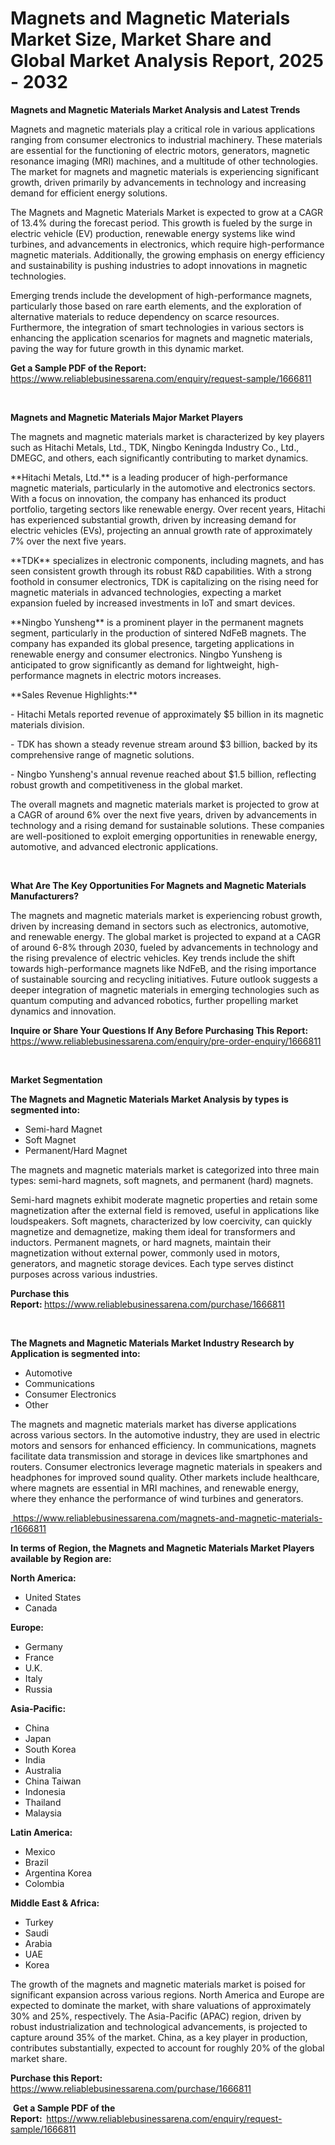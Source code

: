 <p><h1>Magnets and Magnetic Materials Market Size, Market Share and Global Market Analysis Report, 2025 - 2032</h1></p><p><strong>Magnets and Magnetic Materials Market Analysis and Latest Trends</strong></p>
<p><p>Magnets and magnetic materials play a critical role in various applications ranging from consumer electronics to industrial machinery. These materials are essential for the functioning of electric motors, generators, magnetic resonance imaging (MRI) machines, and a multitude of other technologies. The market for magnets and magnetic materials is experiencing significant growth, driven primarily by advancements in technology and increasing demand for efficient energy solutions.</p><p>The Magnets and Magnetic Materials Market is expected to grow at a CAGR of 13.4% during the forecast period. This growth is fueled by the surge in electric vehicle (EV) production, renewable energy systems like wind turbines, and advancements in electronics, which require high-performance magnetic materials. Additionally, the growing emphasis on energy efficiency and sustainability is pushing industries to adopt innovations in magnetic technologies.</p><p>Emerging trends include the development of high-performance magnets, particularly those based on rare earth elements, and the exploration of alternative materials to reduce dependency on scarce resources. Furthermore, the integration of smart technologies in various sectors is enhancing the application scenarios for magnets and magnetic materials, paving the way for future growth in this dynamic market.</p></p>
<p><strong>Get a Sample PDF of the Report:&nbsp;</strong> <a href="https://www.reliablebusinessarena.com/enquiry/request-sample/1666811?utm_campaign=3670&utm_medium=2&utm_source=Github&utm_content=ia&utm_term=16042025&utm_id=magnets-and-magnetic-materials">https://www.reliablebusinessarena.com/enquiry/request-sample/1666811</a></p>
<p>&nbsp;</p>
<p><strong>Magnets and Magnetic Materials Major Market Players</strong></p>
<p><p>The magnets and magnetic materials market is characterized by key players such as Hitachi Metals, Ltd., TDK, Ningbo Keningda Industry Co., Ltd., DMEGC, and others, each significantly contributing to market dynamics.</p><p>**Hitachi Metals, Ltd.** is a leading producer of high-performance magnetic materials, particularly in the automotive and electronics sectors. With a focus on innovation, the company has enhanced its product portfolio, targeting sectors like renewable energy. Over recent years, Hitachi has experienced substantial growth, driven by increasing demand for electric vehicles (EVs), projecting an annual growth rate of approximately 7% over the next five years.</p><p>**TDK** specializes in electronic components, including magnets, and has seen consistent growth through its robust R&D capabilities. With a strong foothold in consumer electronics, TDK is capitalizing on the rising need for magnetic materials in advanced technologies, expecting a market expansion fueled by increased investments in IoT and smart devices.</p><p>**Ningbo Yunsheng** is a prominent player in the permanent magnets segment, particularly in the production of sintered NdFeB magnets. The company has expanded its global presence, targeting applications in renewable energy and consumer electronics. Ningbo Yunsheng is anticipated to grow significantly as demand for lightweight, high-performance magnets in electric motors increases.</p><p>**Sales Revenue Highlights:** </p><p>- Hitachi Metals reported revenue of approximately $5 billion in its magnetic materials division.</p><p>- TDK has shown a steady revenue stream around $3 billion, backed by its comprehensive range of magnetic solutions.</p><p>- Ningbo Yunsheng's annual revenue reached about $1.5 billion, reflecting robust growth and competitiveness in the global market.</p><p>The overall magnets and magnetic materials market is projected to grow at a CAGR of around 6% over the next five years, driven by advancements in technology and a rising demand for sustainable solutions. These companies are well-positioned to exploit emerging opportunities in renewable energy, automotive, and advanced electronic applications.</p></p>
<p>&nbsp;</p>
<p><strong>What Are The Key Opportunities For Magnets and Magnetic Materials Manufacturers?</strong></p>
<p><p>The magnets and magnetic materials market is experiencing robust growth, driven by increasing demand in sectors such as electronics, automotive, and renewable energy. The global market is projected to expand at a CAGR of around 6-8% through 2030, fueled by advancements in technology and the rising prevalence of electric vehicles. Key trends include the shift towards high-performance magnets like NdFeB, and the rising importance of sustainable sourcing and recycling initiatives. Future outlook suggests a deeper integration of magnetic materials in emerging technologies such as quantum computing and advanced robotics, further propelling market dynamics and innovation.</p></p>
<p><strong>Inquire or Share Your Questions If Any Before Purchasing This Report:</strong> <a href="https://www.reliablebusinessarena.com/enquiry/pre-order-enquiry/1666811?utm_campaign=3670&utm_medium=2&utm_source=Github&utm_content=ia&utm_term=16042025&utm_id=magnets-and-magnetic-materials">https://www.reliablebusinessarena.com/enquiry/pre-order-enquiry/1666811</a></p>
<p>&nbsp;</p>
<p><strong>Market Segmentation</strong></p>
<p><strong>The Magnets and Magnetic Materials Market Analysis by types is segmented into:</strong></p>
<p><ul><li>Semi-hard Magnet</li><li>Soft Magnet</li><li>Permanent/Hard Magnet</li></ul></p>
<p><p>The magnets and magnetic materials market is categorized into three main types: semi-hard magnets, soft magnets, and permanent (hard) magnets. </p><p>Semi-hard magnets exhibit moderate magnetic properties and retain some magnetization after the external field is removed, useful in applications like loudspeakers. Soft magnets, characterized by low coercivity, can quickly magnetize and demagnetize, making them ideal for transformers and inductors. Permanent magnets, or hard magnets, maintain their magnetization without external power, commonly used in motors, generators, and magnetic storage devices. Each type serves distinct purposes across various industries.</p></p>
<p><strong>Purchase this Report:&nbsp;</strong><a href="https://www.reliablebusinessarena.com/purchase/1666811?utm_campaign=3670&utm_medium=2&utm_source=Github&utm_content=ia&utm_term=16042025&utm_id=magnets-and-magnetic-materials">https://www.reliablebusinessarena.com/purchase/1666811</a></p>
<p>&nbsp;</p>
<p><strong>The Magnets and Magnetic Materials Market Industry Research by Application is segmented into:</strong></p>
<p><ul><li>Automotive</li><li>Communications</li><li>Consumer Electronics</li><li>Other</li></ul></p>
<p><p>The magnets and magnetic materials market has diverse applications across various sectors. In the automotive industry, they are used in electric motors and sensors for enhanced efficiency. In communications, magnets facilitate data transmission and storage in devices like smartphones and routers. Consumer electronics leverage magnetic materials in speakers and headphones for improved sound quality. Other markets include healthcare, where magnets are essential in MRI machines, and renewable energy, where they enhance the performance of wind turbines and generators.</p></p>
<p><a href="https://www.reliablebusinessarena.com/magnets-and-magnetic-materials-r1666811?utm_campaign=3670&utm_medium=2&utm_source=Github&utm_content=ia&utm_term=16042025&utm_id=magnets-and-magnetic-materials">&nbsp;https://www.reliablebusinessarena.com/magnets-and-magnetic-materials-r1666811</a></p>
<p><strong>In terms of Region, the Magnets and Magnetic Materials Market Players available by Region are:</strong></p>
<p>
    <p> <strong> North America: </strong>
        <ul>
            <li>United States</li>
            <li>Canada</li>
        </ul>
        </p> 
    <p> <strong> Europe: </strong>
        <ul>
            <li>Germany</li>
            <li>France</li>
            <li>U.K.</li>
            <li>Italy</li>
            <li>Russia</li>
        </ul>
        </p> 
    <p> <strong> Asia-Pacific: </strong>
        <ul>
            <li>China</li>
            <li>Japan</li>
            <li>South Korea</li>
            <li>India</li>
            <li>Australia</li>
            <li>China Taiwan</li>
            <li>Indonesia</li>
            <li>Thailand</li>
            <li>Malaysia</li>
        </ul>
        </p> 
    <p> <strong> Latin America: </strong>
        <ul>
            <li>Mexico</li>
            <li>Brazil</li>
            <li>Argentina Korea</li>
            <li>Colombia</li>
        </ul>
        </p> 
    <p> <strong> Middle East & Africa: </strong>
        <ul>
            <li>Turkey</li>
            <li>Saudi</li>
            <li>Arabia</li>
            <li>UAE</li>
            <li>Korea</li>
        </ul>
    </p>
    </p>
<p><p>The growth of the magnets and magnetic materials market is poised for significant expansion across various regions. North America and Europe are expected to dominate the market, with share valuations of approximately 30% and 25%, respectively. The Asia-Pacific (APAC) region, driven by robust industrialization and technological advancements, is projected to capture around 35% of the market. China, as a key player in production, contributes substantially, expected to account for roughly 20% of the global market share.</p></p>
<p><strong>Purchase this Report: </strong><a href="https://www.reliablebusinessarena.com/purchase/1666811?utm_campaign=3670&utm_medium=2&utm_source=Github&utm_content=ia&utm_term=16042025&utm_id=magnets-and-magnetic-materials">https://www.reliablebusinessarena.com/purchase/1666811</a></p>
<p>&nbsp;<strong>Get a Sample PDF of the Report:&nbsp;&nbsp;</strong><a href="https://www.reliablebusinessarena.com/enquiry/request-sample/1666811?utm_campaign=3670&utm_medium=2&utm_source=Github&utm_content=ia&utm_term=16042025&utm_id=magnets-and-magnetic-materials">https://www.reliablebusinessarena.com/enquiry/request-sample/1666811</a></p>
<p><strong></strong></p>
<p><p></p><p></p><p></p></p>